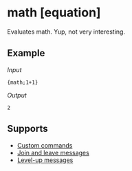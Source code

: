 # math [equation]

Evaluates math. Yup, not very interesting.

## Example

*Input*
```
{math;1+1}
```
*Output*
```
2
```

## Supports

* [Custom commands](/custom_commands/)
* [Join and leave messages](/join_leave_messages/)
* [Level-up messages](/levels/)
